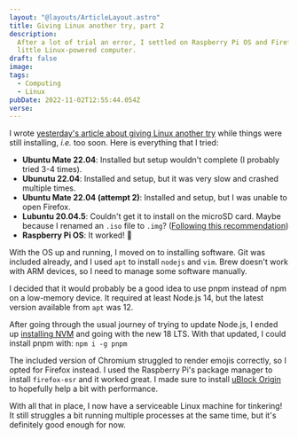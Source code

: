 ```yaml
---
layout: "@layouts/ArticleLayout.astro"
title: Giving Linux another try, part 2
description:
  After a lot of trial an error, I settled on Raspberry Pi OS and Firefox for my
  little Linux-powered computer.
draft: false
image:
tags:
  - Computing
  - Linux
pubDate: 2022-11-02T12:55:44.054Z
verse:
---
```


I wrote
[yesterday's article about giving Linux another try](/articles/giving-linux-another-try)
while things were still installing, _i.e._ too soon. Here is everything that I
tried:

- **Ubuntu Mate 22.04**: Installed but setup wouldn't complete (I probably tried
  3-4 times).
- **Ubunutu 22.04**: Installed and setup, but it was very slow and crashed
  multiple times.
- **Ubuntu Mate 22.04 (attempt 2)**: Installed and setup, but I was unable to
  open Firefox.
- **Lubuntu 20.04.5**: Couldn't get it to install on the microSD card. Maybe
  because I renamed an `.iso` file to `.img`?
  ([Following this recommendation](https://askubuntu.com/questions/1205768/how-to-convert-an-iso-file-to-img-format-in-linux))
- **Raspberry Pi OS**: It worked! 🎉

With the OS up and running, I moved on to installing software. Git was included
already, and I used `apt` to install `nodejs` and `vim`. Brew doesn't work with
ARM devices, so I need to manage some software manually.

I decided that it would probably be a good idea to use pnpm instead of npm on a
low-memory device. It required at least Node.js 14, but the latest version
available from `apt` was 12.

After going through the usual journey of trying to update Node.js, I ended up
[installing NVM](https://github.com/nvm-sh/nvm) and going with the new 18 LTS.
With that updated, I could install pnpm with: `npm i -g pnpm`

The included version of Chromium struggled to render emojis correctly, so I
opted for Firefox instead. I used the Raspberry Pi's package manager to install
`firefox-esr` and it worked great. I made sure to install
[uBlock Origin](/articles/awesome-browser-extensions) to hopefully help a bit
with performance.

With all that in place, I now have a serviceable Linux machine for tinkering! It
still struggles a bit running multiple processes at the same time, but it's
definitely good enough for now.
